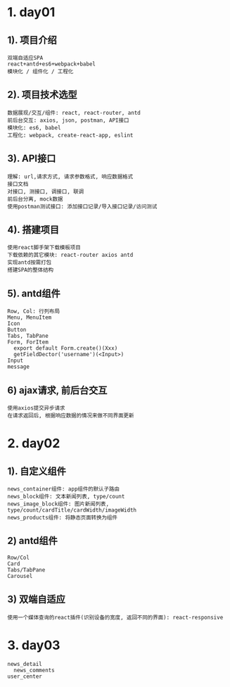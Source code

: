 # 1. day01
## 1). 项目介绍
    双端自适应SPA
    react+antd+es6+webpack+babel
    模块化 / 组件化 / 工程化
## 2). 项目技术选型
    数据展现/交互/组件: react, react-router, antd
    前后台交互: axios, json, postman, API接口
    模块化: es6, babel
    工程化: webpack, create-react-app, eslint
## 3). API接口
    理解: url,请求方式, 请求参数格式, 响应数据格式
    接口文档
    对接口, 测接口, 调接口, 联调
    前后台分离, mock数据
    使用postman测试接口: 添加接口记录/导入接口记录/访问测试
## 4). 搭建项目
    使用react脚手架下载模板项目
    下载依赖的其它模块: react-router axios antd
    实现antd按需打包
    搭建SPA的整体结构
## 5). antd组件
    Row, Col: 行列布局
    Menu, MenuItem
    Icon
    Button
    Tabs, TabPane
    Form, ForItem
      export default Form.create()(Xxx)
      getFieldDector('username')(<Input>)
    Input
    message
## 6) ajax请求, 前后台交互
    使用axios提交异步请求
    在请求返回后, 根据响应数据的情况来做不同界面更新
    
# 2. day02
## 1). 自定义组件
    news_container组件: app组件的默认子路由
    news_block组件: 文本新闻列表, type/count
    news_image_block组件: 图片新闻列表, type/count/cardTitle/cardWidth/imageWidth
    news_products组件: 将静态页面转换为组件
## 2) antd组件
    Row/Col
    Card
    Tabs/TabPane
    Carousel
## 3) 双端自适应
    使用一个媒体查询的react插件(识别设备的宽度, 返回不同的界面): react-responsive
    
    
# 3. day03
    news_detail
      news_comments
    user_center
    